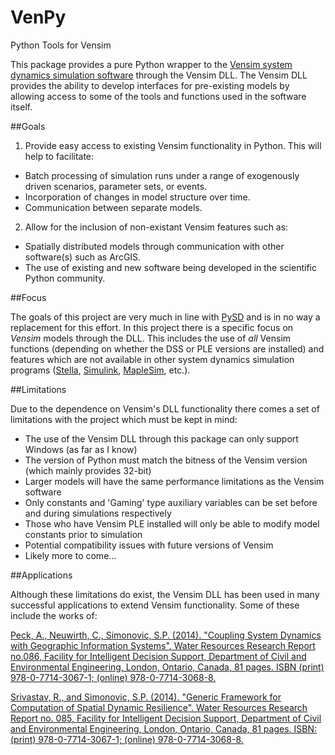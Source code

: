 # VenPy
Python Tools for Vensim

 

This package provides a pure Python wrapper to the [Vensim system dynamics simulation software](http://vensim.com) through the Vensim DLL. The Vensim DLL provides the ability to develop interfaces for pre-existing models by allowing access to some of the tools and functions used in the software itself. 

##Goals

1. Provide easy access to existing Vensim functionality in Python. This will help to facilitate:
  * Batch processing of simulation runs under a range of exogenously driven scenarios, parameter sets, or events.
  * Incorporation of changes in model structure over time.
  * Communication between separate models.

2. Allow for the inclusion of non-existant Vensim features such as:
  * Spatially distributed models through communication with other software(s) such as ArcGIS.
  * The use of existing and new software being developed in the scientific Python community.

##Focus

The goals of this project are very much in line with [PySD](https://github.com/JamesPHoughton/pysd) and is in no way a     replacement for this effort. In this project there is a specific focus on *Vensim* models through the DLL. This includes the use of *all* Vensim functions (depending on whether the DSS or PLE versions are installed) and features which are not available in other system dynamics simulation programs ([Stella](http://www.iseesystems.com/softwares/Education/StellaSoftware.aspx), [Simulink](https://en.wikipedia.org/wiki/Simulink), [MapleSim](https://en.wikipedia.org/wiki/MapleSim), etc.).

##Limitations

Due to the dependence on Vensim's DLL functionality there comes a set of limitations with the project which must be kept in mind:

* The use of the Vensim DLL through this package can only support Windows (as far as I know)
* The version of Python must match the bitness of the Vensim version (which mainly provides 32-bit)
* Larger models will have the same performance limitations as the Vensim software
* Only constants and 'Gaming' type auxiliary variables can be set before and during simulations respectively
* Those who have Vensim PLE installed will only be able to modify model constants prior to simulation
* Potential compatibility issues with future versions of Vensim
* Likely more to come...

##Applications

Although these limitations do exist, the Vensim DLL has been used in many successful applications to extend Vensim functionality. Some of these include the works of:

   [Peck, A., Neuwirth, C., Simonovic, S.P. (2014). "Coupling System Dynamics with Geographic Information Systems". Water Resources Research Report no.086, Facility for Intelligent Decision Support, Department of Civil and Environmental Engineering, London, Ontario, Canada, 81 pages. ISBN (print) 978-0-7714-3067-1; (online) 978-0-7714-3068-8.](http://www.eng.uwo.ca/research/iclr/fids/publications/products/86.pdf)

   [Srivastav, R., and Simonovic, S.P. (2014). "Generic Framework for Computation of Spatial 
Dynamic Resilience". Water Resources Research Report no. 085, Facility for Intelligent Decision Support, 
Department of Civil and Environmental Engineering, London, Ontario, Canada, 81 pages. ISBN: (print) 
978-0-7714-3067-1; (online) 978-0-7714-3068-8.](http://www.eng.uwo.ca/research/iclr/fids/publications/products/85.pdf)




